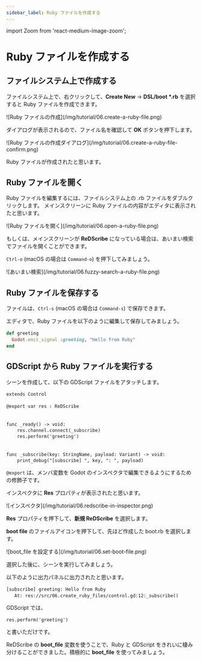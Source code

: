 ```yaml
---
sidebar_label: Ruby ファイルを作成する
---
```

import Zoom from 'react-medium-image-zoom';

# Ruby ファイルを作成する

## ファイルシステム上で作成する

ファイルシステム上で、右クリックして、**Create New** → **DSL/boot \*.rb** を選択すると Ruby ファイルを作成できます。

<Zoom>
![Ruby ファイルの作成](/img/tutorial/06.create-a-ruby-file.png)
</Zoom>

ダイアログが表示されるので、ファイル名を確認して **OK** ボタンを押下します。

<Zoom>
![Ruby ファイルの作成ダイアログ](/img/tutorial/06.create-a-ruby-file-confirm.png)
</Zoom>

Ruby ファイルが作成されたと思います。


## Ruby ファイルを開く

Ruby ファイルを編集するには、ファイルシステム上の .rb ファイルをダブルクリックします。
メインスクリーンに Ruby ファイルの内容がエディタに表示されたと思います。

<Zoom>
![Ruby ファイルを開く](/img/tutorial/06.open-a-ruby-file.png)
</Zoom>

もしくは、メインスクリーンが **ReDScribe** になっている場合は、あいまい検索でファイルを開くことができます。

`Ctrl-o` (macOS の場合は `Command-o`) を押下してみましょう。

<Zoom>
![あいまい検索](/img/tutorial/06.fuzzy-search-a-ruby-file.png)
</Zoom>


## Ruby ファイルを保存する

ファイルは、`Ctrl-s` (macOS の場合は `Command-s`) で保存できます。

エディタで、Ruby ファイルを以下のように編集して保存してみましょう。
```ruby title="boot.rb"
def greeting
  Godot.emit_signal :greeting, "Hello from Ruby"
end
```

## GDScript から Ruby ファイルを実行する

シーンを作成して、以下の GDScript ファイルをアタッチします。

```gdscript title="control.gd"
extends Control

@export var res : ReDScribe


func _ready() -> void:
	res.channel.connect(_subscribe)
	res.perform('greeting')


func _subscribe(key: StringName, payload: Variant) -> void:
	print_debug("[subscribe] ", key, ": ", payload)

```

`@export` は、メンバ変数を Godot のインスペクタで編集できるようにするための修飾子です。

インスペクタに **Res** プロパティが表示されたと思います。

<Zoom>
![インスペクタ](/img/tutorial/06.redscribe-in-inspector.png)
</Zoom>

**Res** プロパティを押下して、**新規 ReDScribe** を選択します。

**boot file** のファイルアイコンを押下して、先ほど作成した boot.rb を選択します。

<Zoom>
![boot_file を設定する](/img/tutorial/06.set-boot-file.png)
</Zoom>

選択した後に、シーンを実行してみましょう。

以下のように出力パネルに出力されたと思います。

```txt title="Output"
[subscribe] greeting: Hello from Ruby
   At: res://src/06.create_ruby_files/control.gd:12:_subscribe()
```

GDScript では、
```gdscript
res.perform('greeting')
```
と書いただけです。

ReDScribe の **boot_file** 変数を使うことで、Ruby と GDScript をきれいに棲み分けることができました。積極的に **boot_file** を使ってみましょう。

